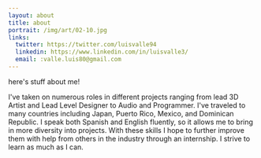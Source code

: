 ```yaml
---
layout: about
title: about
portrait: /img/art/02-10.jpg
links:
  twitter: https://twitter.com/luisvalle94
  linkedin: https://www.linkedin.com/in/luisvalle3/
  email: :valle.luis80@gmail.com
---
```


here's stuff about me!

I've taken on numerous roles in different projects ranging from lead 3D Artist and Lead Level Designer to Audio and Programmer. I've traveled to many countries including Japan, Puerto Rico, Mexico, and Dominican Republic. I speak both Spanish and English fluently, so it allows me to bring in more diversity into projects. With these skills I hope to further improve them with help from others in the industry through an internship. I strive to learn as much as I can.
